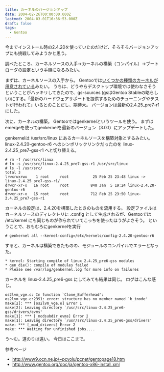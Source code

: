 ```yaml
---
title: カーネルのバージョンアップ
date: 2004-02-26T00:00:00.000Z
lastmod: 2004-03-01T16:36:53.000Z
draft: false
tags:
  - Gentoo
---
```


今までインストール時の2.4.20を使っていたのだけど、そろそろバージョンアップにも挑戦してみようかと思う。

調べたところ、カーネルソースの入手→カーネルの構築（コンパイル）→ブートローダの設定という手順になるみたい。

まずは、カーネルソースの入手から。 Gentooでは[いくつかの種類のカーネルが用意されている](http://www.gentoo.org/doc/ja/gentoo-kernel.xml)みたい。 うちは、どうやらデスクトップ環境では使わなさそうということがハッキリしてきたので、gs-sources (gsはGentoo Stableの略らしい)にする。「最新のハードウェアサポートを提供するためのチューニングやテストが行われて」いるとのことだし、期待大。 バージョンは最新の2.4.25\_pre7-r1にした。

次に、カーネルの構築。 Gentooではgenkernelというツールを使う。 まずはemergeを使ってgenkernelを最新のバージョン（3.0.1）にアップデートした。

genkernelは /usr/src/linux にあるカーネルソースを構築対象とするみたい。 linux-2.4.20-gentoo-r6 へのシンボリックリンクだったのを linux-2.4.25\_pre7-gss-r1 へと切り替える。

```
# rm -f /usr/src/linux
# ln -s /usr/src/linux-2.4.25_pre7-gss-r1 /usr/src/linux
# ls -l /usr/src/
total 3
lrwxrwxrwx    1 root     root           25 Feb 25 23:48 linux -> linux-2.4.25_pre7-gss-r1/
drwxr-xr-x   16 root     root          840 Jan  5 19:24 linux-2.4.20-gentoo-r6
drwxr-xr-x   15 root     root          712 Feb 25 23:50 linux-2.4.25_pre7-gss-r1
```

カーネルの設定は、2.4.20を構築したときのものを流用する。 設定ファイルはカーネルソースのディレクトリに .config として生成されるが、Gentooでは /etc/kernel にも同じものが作られていてこっちを使ったほうがよさそう。 ということで、おもむろにgenkernelを実行

```
# genkernel all --kernel-config=/etc/kernels/config-2.4.20-gentoo-r6
```

すると、カーネルは構築できたものの、モジュールのコンパイルでエラーとなった。

```
* kernel: Starting compile of linux 2.4.25_pre6-gss modules
* gen_die(): compile of modules failed
* Please see /var/log/genkernel.log for more info on failures
```

カーネルを linux-2.4.25\_pre6-gss にしてみても結果は同じ。 ログはこんな感じ。

```
os2lvm_vge.c: In function `Clone_Bufferhead':
os2lvm_vge.c:2391: error: structure has no member named `b_inode'
make[2]: *** [os2lvm_vge.o] Error 1
make[2]: Leaving directory `/usr/src/linux-2.4.25_pre6-gss/drivers/evms'
make[1]: *** [_modsubdir_evms] Error 2
make[1]: Leaving directory `/usr/src/linux-2.4.25_pre6-gss/drivers'
make: *** [_mod_drivers] Error 2
make: *** Waiting for unfinished jobs....
```

う〜む。道のりは遠い。 今日はここまで。

参考ページ

* <http://www9.ocn.ne.jp/~pcvolu/pcnet/gentopage18.htm>
* <http://www.gentoo.org/doc/ja/gentoo-x86-install.xml>

